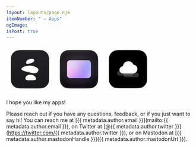```yaml
---
layout: layouts/page.njk
itemNumber: " — Apps"
ogImage:
isPost: true
---
```


<a href="/{{ pages.apps.path }}balance"><img src="/img/apps/balance/icon.png" alt="Balance app icon" width=128 height=128 /></a>
<a href="/{{ pages.apps.path }}tiny-softbox"><img src="/img/apps/tiny-softbox/icon.png" alt="Tiny Softbox app icon" width=128 height=128 /></a>
<a href="/{{ pages.apps.path }}tiny-weather"><img src="/img/apps/tiny-weather/icon.png" alt="Tiny Weather app icon" width=128 height=128 /></a>

I hope you like my apps!

Please reach out if you have any questions, feedback, or if you just want to say hi! You can reach me at [{{ metadata.author.email }}](mailto:{{ metadata.author.email }}), on Twitter at [@{{ metadata.author.twitter }}](https://twitter.com/{{ metadata.author.twitter }}), or on Mastodon at [{{ metadata.author.mastodonHandle }}]({{ metadata.author.mastodonUrl }}).

